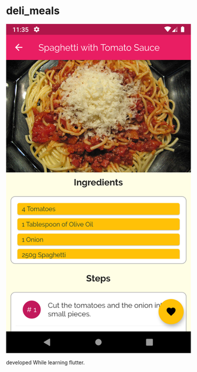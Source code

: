 # deli_meals

![App ScreenShot](https://github.com/techieasif/DeliciousMeals/blob/master/Screenshot_1568095525.png?raw=true)

developed While learning flutter.

